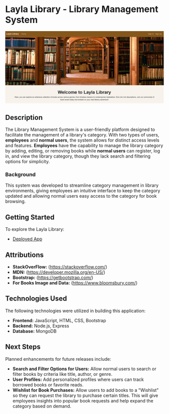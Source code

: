 # Layla Library - Library Management System
![Library System Screenshot](./assets/welcome.PNG)

## Description

The Library Management System is a user-friendly platform designed to facilitate the management of a library's category. With two types of users, **employees** and **normal users**, the system allows for distinct access levels and features. **Employees** have the capability to manage the library category by adding, editing, or removing books while **normal users** can register, log in, and view the library category, though they lack search and filtering options for simplicity.

### Background

This system was developed to streamline category management in library environments, giving employees an intuitive interface to keep the category updated and allowing normal users easy access to the category for book browsing.

## Getting Started

To explore the Layla Library:

- [Deployed App](https://layla-library-6baab3612270.herokuapp.com/)

## Attributions
- **StackOverFlow:** (https://stackoverflow.com/)
- **MDN:** (https://developer.mozilla.org/en-US/)
- **Bootstrap:** (https://getbootstrap.com/)
- **For Books Image and Data:** (https://www.bloomsbury.com/)
  
## Technologies Used

The following technologies were utilized in building this application:

- **Frontend:** JavaScript, HTML, CSS, Bootstrap
- **Backend:** Node.js, Express
- **Database:** MongoDB

## Next Steps

Planned enhancements for future releases include:

- **Search and Filter Options for Users:** Allow normal users to search or filter books by criteria like title, author, or genre.
- **User Profiles:** Add personalized profiles where users can track borrowed books or favorite reads.
- **Wishlist for Book Purchases:** Allow users to add books to a "Wishlist" so they can request the library to purchase certain titles. This will give employees insights into popular book requests and help expand the category based on demand.


